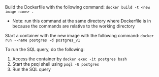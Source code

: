 Build the Dockerfile with the following command: `docker build -t <new image name> .`
- Note: run this command at the same directory where Dockerfile is in because the commands are relative to the working directory

Start a container with the new image with the following command: `docker run --name postgres -d postgres_v1`

To run the SQL query, do the following:
1. Access the container by `docker exec -it postgres bash`
2. Start the psql shell using `psql -U postgres`
3. Run the SQL query